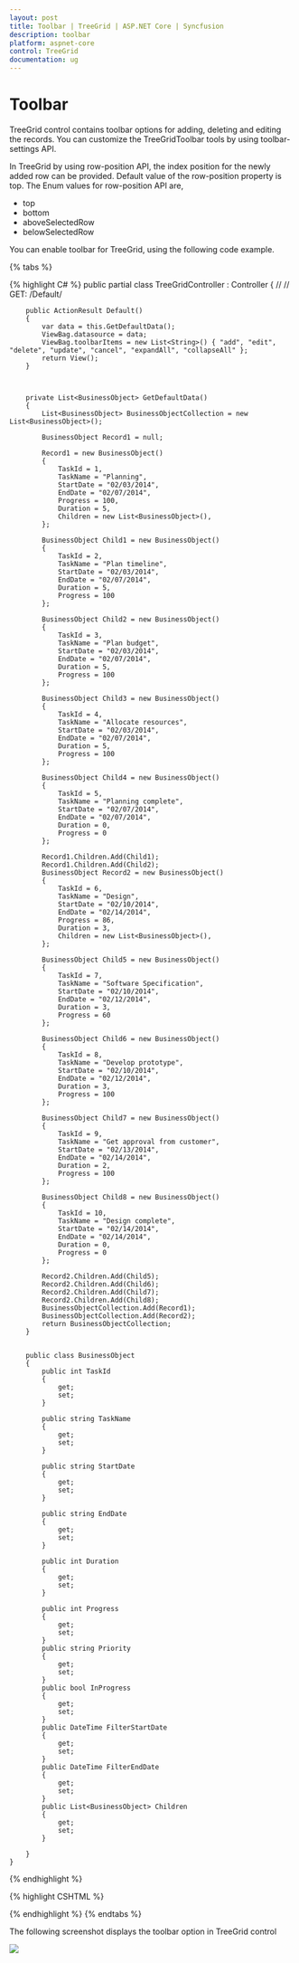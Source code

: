 ```yaml
---
layout: post
title: Toolbar | TreeGrid | ASP.NET Core | Syncfusion
description: toolbar
platform: aspnet-core
control: TreeGrid
documentation: ug
---
```


# Toolbar

TreeGrid control contains toolbar options for adding, deleting and editing the records. You can customize the TreeGridToolbar tools by using toolbar-settings API. 

In TreeGrid by using row-position API, the index position for the newly added row can be provided. Default value of the row-position property is top. The Enum values for row-position API are,

* top
* bottom
* aboveSelectedRow
* belowSelectedRow

You can enable toolbar for TreeGrid, using the following code example.

{% tabs %}

{% highlight C# %}
  public partial class TreeGridController : Controller
    {
        //
        // GET: /Default/

        public ActionResult Default()
        {
            var data = this.GetDefaultData();
            ViewBag.datasource = data;
            ViewBag.toolbarItems = new List<String>() { "add", "edit", "delete", "update", "cancel", "expandAll", "collapseAll" };
            return View();
        }



        private List<BusinessObject> GetDefaultData()
        {
            List<BusinessObject> BusinessObjectCollection = new List<BusinessObject>();

            BusinessObject Record1 = null;

            Record1 = new BusinessObject()
            {
                TaskId = 1,
                TaskName = "Planning",
                StartDate = "02/03/2014",
                EndDate = "02/07/2014",
                Progress = 100,
                Duration = 5,
                Children = new List<BusinessObject>(),
            };

            BusinessObject Child1 = new BusinessObject()
            {
                TaskId = 2,
                TaskName = "Plan timeline",
                StartDate = "02/03/2014",
                EndDate = "02/07/2014",
                Duration = 5,
                Progress = 100
            };

            BusinessObject Child2 = new BusinessObject()
            {
                TaskId = 3,
                TaskName = "Plan budget",
                StartDate = "02/03/2014",
                EndDate = "02/07/2014",
                Duration = 5,
                Progress = 100
            };

            BusinessObject Child3 = new BusinessObject()
            {
                TaskId = 4,
                TaskName = "Allocate resources",
                StartDate = "02/03/2014",
                EndDate = "02/07/2014",
                Duration = 5,
                Progress = 100
            };

            BusinessObject Child4 = new BusinessObject()
            {
                TaskId = 5,
                TaskName = "Planning complete",
                StartDate = "02/07/2014",
                EndDate = "02/07/2014",
                Duration = 0,
                Progress = 0
            };

            Record1.Children.Add(Child1);
            Record1.Children.Add(Child2);
            BusinessObject Record2 = new BusinessObject()
            {
                TaskId = 6,
                TaskName = "Design",
                StartDate = "02/10/2014",
                EndDate = "02/14/2014",
                Progress = 86,
                Duration = 3,
                Children = new List<BusinessObject>(),
            };

            BusinessObject Child5 = new BusinessObject()
            {
                TaskId = 7,
                TaskName = "Software Specification",
                StartDate = "02/10/2014",
                EndDate = "02/12/2014",
                Duration = 3,
                Progress = 60
            };

            BusinessObject Child6 = new BusinessObject()
            {
                TaskId = 8,
                TaskName = "Develop prototype",
                StartDate = "02/10/2014",
                EndDate = "02/12/2014",
                Duration = 3,
                Progress = 100
            };

            BusinessObject Child7 = new BusinessObject()
            {
                TaskId = 9,
                TaskName = "Get approval from customer",
                StartDate = "02/13/2014",
                EndDate = "02/14/2014",
                Duration = 2,
                Progress = 100
            };

            BusinessObject Child8 = new BusinessObject()
            {
                TaskId = 10,
                TaskName = "Design complete",
                StartDate = "02/14/2014",
                EndDate = "02/14/2014",
                Duration = 0,
                Progress = 0
            };

            Record2.Children.Add(Child5);
            Record2.Children.Add(Child6);
            Record2.Children.Add(Child7);
            Record2.Children.Add(Child8);
            BusinessObjectCollection.Add(Record1);
            BusinessObjectCollection.Add(Record2);
            return BusinessObjectCollection;
        }


        public class BusinessObject
        {
            public int TaskId
            {
                get;
                set;
            }

            public string TaskName
            {
                get;
                set;
            }

            public string StartDate
            {
                get;
                set;
            }

            public string EndDate
            {
                get;
                set;
            }

            public int Duration
            {
                get;
                set;
            }

            public int Progress
            {
                get;
                set;
            }
            public string Priority
            {
                get;
                set;
            }
            public bool InProgress
            {
                get;
                set;
            }
            public DateTime FilterStartDate
            {
                get;
                set;
            }
            public DateTime FilterEndDate
            {
                get;
                set;
            }
            public List<BusinessObject> Children
            {
                get;
                set;
            }

        }
    }

{% endhighlight  %}

{% highlight CSHTML %}

<ej-tree-grid id="TreeGridContainer" datasource="ViewBag.datasource" child-mapping="Children" tree-column-index="1">
    <e-tree-grid-edit-settings allow-editing="true" row-position="AboveSelectedRow"></e-tree-grid-edit-settings>
    <e-tree-grid-toolbar-settings show-toolbar="true" toolbar-items="ViewBag.toolbarItems" >
    </e-tree-grid-toolbar-settings>
    <e-tree-grid-columns>
        <e-tree-grid-column field="TaskId" header-text="Task Id" width=45 edit-type="Numeric" />
        <e-tree-grid-column field="TaskName" header-text="Task Name" edit-type="String" />
        <e-tree-grid-column field="StartDate" header-text="Start Date" edit-type="Datepicker" />
        <e-tree-grid-column field="EndDate" header-text="End Date" edit-type="Datepicker" />
        <e-tree-grid-column field="Duration" header-text="Duration" edit-type="Numeric" />
        <e-tree-grid-column field="Progress" header-text="Progress" edit-type="Numeric" />
    </e-tree-grid-columns>
</ej-tree-grid>   

{% endhighlight %}
{% endtabs %}  


The following screenshot displays the toolbar option in TreeGrid control

![](Toolbar_images/Toolbar_img1.png)



